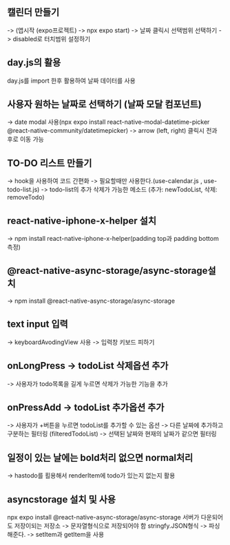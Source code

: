 ## 캘린더 만들기 

-> (앱시작 (expo프로젝트) -> npx expo start)
-> 날짜 클릭시 선택범위 선택하기 
-> disabled로 터치범위 설정하기 

## day.js의 활용
day.js를 import 한후 활용하여 날짜 데이터를 사용


## 사용자 원하는 날짜로 선택하기 (날짜 모달 컴포넌트)
-> date modal 사용(npx expo install react-native-modal-datetime-picker @react-native-community/datetimepicker)
-> arrow (left, right) 클릭시 전과 후로 이동 가능 


## TO-DO 리스트 만들기 
-> hook을 사용하여 코드 간편화 -> 필요할때만 사용한다.(use-calendar.js , use-todo-list.js)
-> todo-list의 추가 삭제가 가능한 메소드 (추가: newTodoList, 삭제: removeTodo)


## react-native-iphone-x-helper 설치 
-> npm install react-native-iphone-x-helper(padding top과 padding bottom 측정)

## @react-native-async-storage/async-storage설치
-> npm install @react-native-async-storage/async-storage


## text input 입력 
-> keyboardAvodingView 사용 -> 입력창 키보드 피하기


## onLongPress -> todoList 삭제옵션 추가 
-> 사용자가 todo목록을 길게 누르면 삭제가 가능한 기능을 추가

## onPressAdd -> todoList 추가옵션 추가 
-> 사용자가 +버튼을 누르면 todoList를 추가할 수 있는 옵션 
-> 다른 날짜에 추가하고 구분하는 필터링 (filteredTodoList) -> 선택된 날짜와 현재의 날짜가 같으면 필터링 

## 일정이 있는 날에는 bold처리 없으면 normal처리 

-> hastodo를 횔용해서 renderItem에 todo가 있는지 없는지 활용 

## asyncstorage 설치 및 사용 
npx expo install @react-native-async-storage/async-storage 
서버가 다운되어도 저장이되는 저장소
-> 문자열형식으로 저장되어야 함 stringfy.JSON형식 -> 파싱해준다.
-> setItem과 getItem을 사용